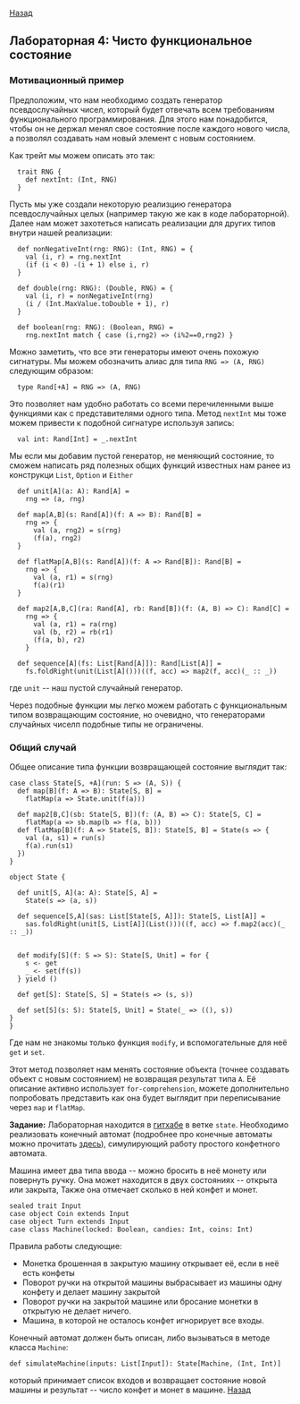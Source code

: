 [Назад](https://macs-club.github.io/ScalaLectures/index)
## Лабораторная 4: Чисто функциональное состояние

### Мотивационный пример
Предположим, что нам необходимо создать генератор псевдослучайных чисел, который будет отвечать всем требованиям функционального программирования. Для этого нам понадобится, чтобы он не держал менял свое состояние после каждого нового числа, а позволял создавать нам новый элемент с новым состоянием.

Как трейт мы можем описать это так:

```
  trait RNG {
    def nextInt: (Int, RNG) 
  }
```

Пусть мы уже создали некоторую реализцию генератора псевдослучайных целых (например такую же как в коде лабораторной). Далее нам может захотеться написать реализации для других типов внутри нашей реализации:

```
  def nonNegativeInt(rng: RNG): (Int, RNG) = {
    val (i, r) = rng.nextInt
    (if (i < 0) -(i + 1) else i, r)
  }

  def double(rng: RNG): (Double, RNG) = {
    val (i, r) = nonNegativeInt(rng)
    (i / (Int.MaxValue.toDouble + 1), r)
  }

  def boolean(rng: RNG): (Boolean, RNG) =
    rng.nextInt match { case (i,rng2) => (i%2==0,rng2) }
```

Можно заметить, что все эти генераторы имеют очень похожую сигнатуры. Мы можем обозначить алиас для типа `RNG => (A, RNG)` следующим образом:

```
  type Rand[+A] = RNG => (A, RNG)
```

Это позволяет нам удобно работать со всеми перечиленными выше функциями как с представителями одного типа. Метод `nextInt` мы тоже можем привести к подобной сигнатуре используя запись:

```
  val int: Rand[Int] = _.nextInt
```

Мы если мы добавим пустой генератор, не меняющий состояние, то сможем написать ряд полезных общих функций известных нам ранее из конструкци `List`, `Option` и `Either`

```
  def unit[A](a: A): Rand[A] =
    rng => (a, rng)

  def map[A,B](s: Rand[A])(f: A => B): Rand[B] =
    rng => {
      val (a, rng2) = s(rng)
      (f(a), rng2)
  }

  def flatMap[A,B](s: Rand[A])(f: A => Rand[B]): Rand[B] =
    rng => {
      val (a, r1) = s(rng)
      f(a)(r1) 
  }

  def map2[A,B,C](ra: Rand[A], rb: Rand[B])(f: (A, B) => C): Rand[C] =
    rng => {
      val (a, r1) = ra(rng)
      val (b, r2) = rb(r1)
      (f(a, b), r2)
    }

  def sequence[A](fs: List[Rand[A]]): Rand[List[A]] =
    fs.foldRight(unit(List[A]()))((f, acc) => map2(f, acc)(_ :: _))

```

где `unit` -- наш пустой случайный генератор.

Через подобные функции мы легко можем работать с функциональным типом возвращающим состояние, но очевидно, что генераторами случайных чиселп подобные типы не ограничены.

### Общий случай

Общее описание типа функции возвращающей состояние выглядит так:

```
case class State[S, +A](run: S => (A, S)) {
  def map[B](f: A => B): State[S, B] =
    flatMap(a => State.unit(f(a)))

  def map2[B,C](sb: State[S, B])(f: (A, B) => C): State[S, C] =
    flatMap(a => sb.map(b => f(a, b)))
  def flatMap[B](f: A => State[S, B]): State[S, B] = State(s => {
    val (a, s1) = run(s)
    f(a).run(s1)
  })
}

object State {

  def unit[S, A](a: A): State[S, A] =
    State(s => (a, s))

  def sequence[S,A](sas: List[State[S, A]]): State[S, List[A]] =
    sas.foldRight(unit[S, List[A]](List()))((f, acc) => f.map2(acc)(_ :: _))


  def modify[S](f: S => S): State[S, Unit] = for {
    s <- get 
    _ <- set(f(s)) 
  } yield ()

  def get[S]: State[S, S] = State(s => (s, s))

  def set[S](s: S): State[S, Unit] = State(_ => ((), s))
}
}
```

Где нам не знакомы только функция `modify`, и вспомогательные для неё `get` и `set`.

Этот метод позволяет нам менять состояние объекта (точнее создавать объект с новым состоянием) не возвращая результат типа `A`. Её описание активно использует `for-comprehension`, можете дополнительно попробовать представить как она будет выглядит при переписывание через `map` и `flatMap`.

**Задание:** Лабораторная находится в [гитхабе](https://github.com/MaCS-Club/ScalaExercises) в ветке `state`.
Необходимо реализовать конечный автомат (подробнее про конечные автоматы можно прочитать [здесь](https://github.com/MaCS-Club/lambda-calculus-lectures/releases/download/v0.0.1A/lambda-calculus-lectures-0.0.1A.pdf)), симулирующий работу простого конфетного автомата.

Машина имеет два типа ввода -- можно бросить в неё монету или повернуть ручку.
Она может находится в двух состояниях -- открыта или закрыта, Также она отмечает сколько в ней конфет и монет.

```
sealed trait Input
case object Coin extends Input
case object Turn extends Input
case class Machine(locked: Boolean, candies: Int, coins: Int)
```

Правила работы следующие:
* Монетка брошенная в закрытую машину открывает её, если в неё есть конфеты
* Поворот ручки на открытой машины выбрасывает из машины одну конфету и делает машину закрытой
* Поворот ручки на закрытой машине или бросание монетки в открытую не делает ничего.
* Машина, в которой не осталось конфет игнорирует все входы.

Конечный автомат должен быть описан, либо вызываться в методе класса `Machine`:

```
def simulateMachine(inputs: List[Input]): State[Machine, (Int, Int)]
```

который принимает список входов и возвращает состояние новой машины и результат -- число конфет и монет в машине.
[Назад](https://macs-club.github.io/ScalaLectures/index)
